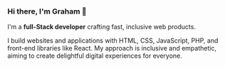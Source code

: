 ### Hi there, I'm Graham 👋

I'm a **full-Stack developer** crafting fast, inclusive web products. 

I build websites and applications with HTML, CSS, JavaScript, PHP, and front-end libraries like React. My approach is inclusive and empathetic, aiming to create delightful digital experiences for everyone.

<!--
**grahamhagenah/grahamhagenah** is a ✨ _special_ ✨ repository because its `README.md` (this file) appears on your GitHub profile.

Here are some ideas to get you started:

- 🔭 I’m currently working on ...
- 🌱 I’m currently learning ...
- 👯 I’m looking to collaborate on ...
- 🤔 I’m looking for help with ...
- 💬 Ask me about ...
- 📫 How to reach me: ...
- 😄 Pronouns: ...
- ⚡ Fun fact: ...
-->
